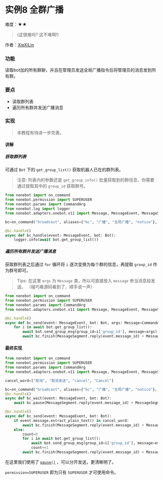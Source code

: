 # 实例8 全群广播

难度：★★

> (这很难吗? 这不难啊!)

作者：[XieXiLin](https://github.com/XieXiLin3)

### 功能

读取bot加的所有群聊，并且在管理员发送全局广播指令后将管理员的消息发到所有群。

### 要点

- 读取群列表
- 遍历所有群并发送广播消息

### 实现

> 本教程有待进一步完善。

#### 讲解

##### 获取群列表

可通过 `Bot` 下的 `get_group_list()` 获取机器人已在的群列表。

> 注意: 列表内的参数还是 `get_group_info()` 批量获取到的群信息，你需要通过提取其中的 `group_id` 获取群号。

```python
from nonebot import on_command
from nonebot.permission import SUPERUSER
from nonebot.params import CommandArg
from nonebot.log import logger
from nonebot.adapters.onebot.v11 import Message, MessageEvent, MessageSegment, Bot

bc=on_command("broadcast", aliases={"bc", "广播", "全局广播", "notice"}, permission=SUPERUSER)

@bc.handle()
async def bc_handle(event: MessageEvent, bot: Bot):
    logger.info(await bot.get_group_list())
```

##### 遍历所有群并发送广播消息

获取群列表之后通过 `for` 循环将 `i` 逐次变换为每个群的信息，再提取 `group_id` 作为群号即可。

> Tips: 在这里 `args` 为 `Message` 类，所以可直接放入 `message` 参当消息段发送。
> （碰巧看源码看到了，顺手说一声）

```python
from nonebot import on_command
from nonebot.permission import SUPERUSER
from nonebot.params import CommandArg
from nonebot.adapters.onebot.v11 import Message, MessageEvent, MessageSegment, Bot

@bc.handle()
async def bc_send(event: MessageEvent, bot: Bot, args: Message=CommandArg()):
    for i in await bot.get_group_list():
        await bot.send_group_msg(group_id=i['group_id'], message=args)
        await bc.finish(MessageSegment.reply(event.message_id) + MessageSegment.text(f"成功发送。"))
```

#### 最终实现

```python
from nonebot import on_command
from nonebot.permission import SUPERUSER
from nonebot.params import CommandArg
from nonebot.adapters.onebot.v11 import Message, MessageEvent, MessageSegment, Bot

cancel_word=["取消", "取消发送", "cancel", "Cancel"]

bc=on_command("broadcast", aliases={"bc", "广播", "全局广播", "notice"}, permission=SUPERUSER)
@bc.handle()
async def bc_wait(event: MessageEvent, bot: Bot):
    await bc.pause(MessageSegment.reply(event.message_id) + MessageSegment.text("请发送需要广播的消息"))

@bc.handle()
async def bc_send(event: MessageEvent, bot: Bot):
    if event.message.extract_plain_text() in cancel_word:
        await bc.finish(MessageSegment.reply(event.message_id) + MessageSegment.text("已取消发送。"))
    else:
        count=0
        for i in await bot.get_group_list():
            await bot.send_group_msg(group_id=i['group_id'], message=event.message)
            count+=1
        await bc.finish(MessageSegment.reply(event.message_id) + MessageSegment.text(f"成功发送到 {count} 个群。"))
```

在这里我们使用了 [`pause()`](https://nb2.baka.icu/docs/tutorial/plugin/matcher-operation#pause) ，可以分开发送，更清晰明了。

`permission=SUPERUSER` 即为只有 `SUPERUSER` 才可使用命令。